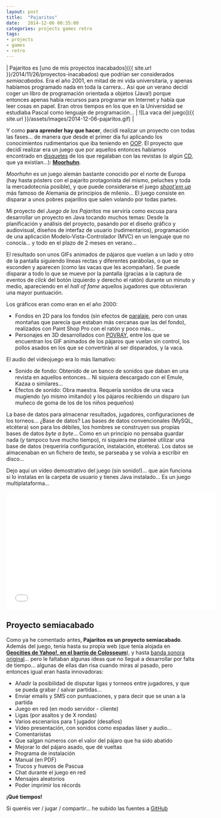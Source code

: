 ```yaml
---
layout: post
title:  "Pajaritos"
date:   2014-12-06 00:35:00
categories: projects games retro
tags:
- projects
- games
- retro
---
```


| Pajaritos es [uno de mis proyectos inacabados]({{ site.url }}/2014/11/26/proyectos-inacabados) que podrían ser considerados _semiacabados_. Era el año 2001, en mitad de mi vida universitaria, y apenas habíamos programado nada en toda la carrera... Así que un verano decidí coger un libro de programación orientada a objetos (Java!) porque entonces apenas había recursos para programar en Internet y había que leer cosas en papel. Eran otros tiempos en los que en la Universidad se estudiaba Pascal como lenguaje de programación... | ![La vaca del juego]({{ site.url }}/assets/images/2014-12-06-pajaritos.gif) |

Y como **para aprender hay que hacer**, decidí realizar un proyecto con todas las fases... de manera que desde el primer día fui aplicando los conocimientos rudimentarios que iba teniendo en [OOP](http://es.wikipedia.org/wiki/Programaci%C3%B3n_orientada_a_objetos). El proyecto que decidí realizar era un juego que por aquellos entonces habíamos encontrado en [disquetes](http://es.wikipedia.org/wiki/Disquete) de los que regalaban con las revistas (o algún [CD](http://es.wikipedia.org/wiki/Disco_compacto), que ya existían...): **[Moorhuhn](http://www.moorhuhn.de)**.

_Moorhuhn_ es un juego alemán bastante conocido por el norte de Europa (hay hasta pósters con el pajarito protagonista del mismo, peluches y toda la mercadotecnia posible), y que puede considerarse el juego _[shoot'em up](http://es.wikipedia.org/wiki/Shoot_%27em_up)_ más famoso de Alemania de principios de milenio... El juego consiste en disparar a unos pobres pajarillos que salen volando por todas partes. 

Mi proyecto del _Juego de los Pajaritos_ me serviría como excusa para desarrollar un proyecto en Java tocando muchos temas: Desde la planificación y análisis del proyecto, pasando por el diseño gráfico y audiovisual, diseños de interfaz de usuario (rudimentarios), programación de una aplicación Modelo-Vista-Controlador (MVC) en un lenguaje que no conocía... y todo en el plazo de 2 meses en verano...

El resultado son unos GIFs animados de pájaros que vuelan a un lado y otro de la pantalla siguiendo líneas rectas y diferentes parábolas, o que se esconden y aparecen (como las vacas que les acompañan). Se puede disparar a todo lo que se mueve por la pantalla (gracias a la captura de eventos de _click_ del botón izquierdo y derecho el ratón) durante un minuto y medio, apareciendo en el _hall of fame_ aquellos jugadores que obtuvieran una mayor puntuación.

Los gráficos eran como eran en el año 2000:

* Fondos en 2D para los fondos (sin efectos de [paralaje](http://es.wikipedia.org/wiki/Paralaje), pero con unas montañas que parecía que estaban más cercanas que las del fondo), realizados con Paint Shop Pro con el ratón y poco más... 
* Personajes en 3D desarrollados con [POVRAY](http://www.povray.org/), entre los que se encuentran los GIF animados de los pájaros que vuelan sin control, los pollos asados en los que se convertirán al ser disparados, y la vaca.

El audio del videojuego era lo más llamativo:

* Sonido de fondo: Obtenido de un banco de sonidos que daban en una revista en aquellos entonces... Ni siquiera descargado con el Emule, Kazaa o similares... 
* Efectos de sonido: Obra maestra. Requería sonidos de una vaca mugiendo (yo mismo imitando) y los pájaros recibiendo un disparo (un muñeco de goma de los de los niños pequeños)

La base de datos para almacenar resultados, jugadores, configuraciones de los torneos... ¿Base de datos? Las bases de datos convencionales (MySQL, etcétera) son para los débiles, los hombres se construyen sus propias bases de datos _byte a byte_... Como en un principio no pensaba guardar nada (y tampoco tuve mucho tiempo), ni siquiera me planteé utilizar una base de datos (requeriría configuración, instalación, etcétera). Los datos se almacenaban en un fichero de texto, se parseaba y se volvía a escribir en disco...


Dejo aquí un vídeo demostrativo del juego (sin sonido!)... que aún funciona si lo instalas en la carpeta de usuario y tienes Java instalado... Es un juego multiplataforma...

<iframe width="560" height="315" src="//www.youtube.com/embed/PZDbcFIEFs8" frameborder="0" allowfullscreen></iframe>



Proyecto semiacabado
--------------------

Como ya he comentado antes, **Pajaritos es un proyecto semiacabado**. Además del juego, tenía hasta su propia web (que tenía alojada en **[Geocities de Yahoo!, en el barrio de Colosseum](http://es.wikipedia.org/wiki/GeoCities)**), y hasta [banda sonora original](http://grooveshark.com/s/Unidad+Sonora/3L6n3P?src=5)... pero le faltaban algunas ideas que no llegué a desarrollar por falta de tiempo... algunas de ellas dan risa cuando miras al pasado, pero entonces igual eran hasta innovadoras:

* Añadir la posibilidad de disputar ligas y torneos entre jugadores, y que se pueda grabar / salvar partidas... 
* Enviar emails y SMS con puntuaciones, y para decir que se unan a la partida
* Juego en red (en modo servidor - cliente)
* Ligas (por asaltos y de X rondas)
* Varios escenarios para 1 jugador (desafios)
* Vídeo presentación, con sonidos como espadas láser y audio...
* Comentaristas
* Que salgan números con el valor del pájaro que ha sido abatido
* Mejorar lo del pájaro asado, que dé vueltas
* Programa de instalación
* Manual (en PDF)
* Trucos y huevos de Pascua
* Chat durante el juego en red
* Mensajes aleatorios
* Poder imprimir los récords

**¡Qué tiempos!**

Si queréis ver / jugar / compartir... he subido las fuentes a [GitHub](https://github.com/jorgecasas/pajaritos)
